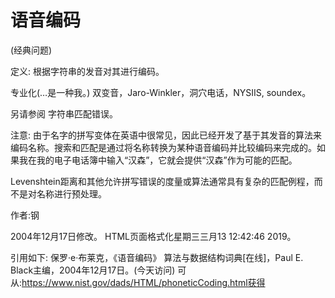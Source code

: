 # 语音编码


(经典问题)



定义:
根据字符串的发音对其进行编码。



专业化(…是一种我。)
双变音，Jaro-Winkler，洞穴电话，NYSIIS, soundex。



另请参阅
字符串匹配错误。



注意:
由于名字的拼写变体在英语中很常见，因此已经开发了基于其发音的算法来编码名称。搜索和匹配是通过将名称转换为某种语音编码并比较编码来完成的。如果我在我的电子电话簿中输入“汉森”，它就会提供“汉森”作为可能的匹配。

Levenshtein距离和其他允许拼写错误的度量或算法通常具有复杂的匹配例程，而不是对名称进行预处理。


作者:钢







2004年12月17日修改。
HTML页面格式化星期三三月13 12:42:46 2019。



引用如下:
保罗·e·布莱克，《语音编码》
算法与数据结构词典[在线]，Paul E. Black主编，2004年12月17日。(今天访问)
可从:https://www.nist.gov/dads/HTML/phoneticCoding.html获得
